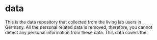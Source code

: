 # data
This is the data repository that collected from the living lab users in Germany. All the personal related data is removed, therefore, you cannot detect any personal information from these data. This data covers the 
